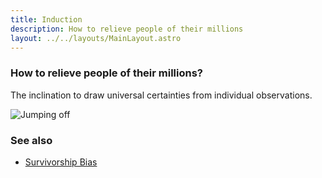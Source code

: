 ```yaml
---
title: Induction
description: How to relieve people of their millions
layout: ../../layouts/MainLayout.astro
---
```


### How to relieve people of their millions?

The inclination to draw universal certainties from individual observations.


![Jumping off](/images/jumping-off.jpg)

### See also
- [Survivorship Bias](/en/survivorship-bias)

